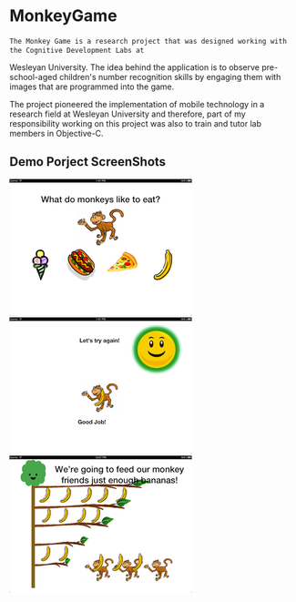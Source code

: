 # MonkeyGame

    The Monkey Game is a research project that was designed working with the Cognitive Development Labs at
Wesleyan University. The idea behind the application is to observe pre-school-aged children's number recognition
skills by engaging them with images that are programmed into the game.

The project pioneered the implementation of mobile technology in a research field at Wesleyan University and
 therefore, part of my responsibility working on this project was also to train and tutor lab members in
 Objective-C.

Demo Porject ScreenShots
--------

![Screen](https://github.com/Neil-Ni/MonkeyGame/raw/master/images/ScreenShot1_small.png)
![Screen](https://github.com/Neil-Ni/MonkeyGame/raw/master/images/ScreenShot2_small.png)
![Screen](https://github.com/Neil-Ni/MonkeyGame/raw/master/images/ScreenShot3_small.png)


